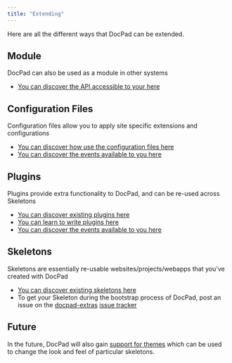 ```yaml
---
title: "Extending"
---
```



Here are all the different ways that DocPad can be extended.

## Module
DocPad can also be used as a module in other systems
- [You can discover the API accessible to your here](https://github.com/bevry/docpad/wiki/API)

## Configuration Files
Configuration files allow you to apply site specific extensions and configurations
- [You can discover how use the configuration files here](https://github.com/bevry/docpad/wiki/Configuration)
- [You can discover the events available to you here](https://github.com/bevry/docpad/wiki/Events)

## Plugins
Plugins provide extra functionality to DocPad, and can be re-used across Skeletons
- [You can discover existing plugins here](https://github.com/bevry/docpad/wiki/Plugins)
- [You can learn to write plugins here](https://github.com/bevry/docpad/wiki/Writing-a-Plugin)
- [You can discover the events available to you here](https://github.com/bevry/docpad/wiki/Events)

## Skeletons
Skeletons are essentially re-usable websites/projects/webapps that you've created with DocPad
- [You can discover existing skeletons here](https://github.com/bevry/docpad/wiki/Skeletons)
- To get your Skeleton during the bootstrap process of DocPad, post an issue on the [docpad-extras](https://github.com/bevry/docpad-extras) [issue tracker](https://github.com/bevry/docpad-extras/issues)

## Future
In the future, DocPad will also gain [support for themes](https://github.com/bevry/docpad/issues/126) which can be used to change the look and feel of particular skeletons.